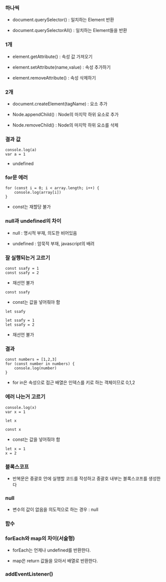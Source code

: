 ### 하나씩

- document.querySelector() : 일치하는 Element 반환

- document.querySelectorAll() : 일치하는 Element들을 반환

### 1개

- element.getAttribute() : 속성 값 가져오기

- element.setAttribute(name,value) : 속성 추가하기

- element.removeAttribute() : 속성 삭제하기

### 2개

- document.createElement(tagName) : 요소 추가

- Node.appendChild() : Node의 마지막 하위 요소로 추가

- Node.removeChild() : Node의 마지막 하위 요소를 삭제

### 결과 값

```
console.log(a)
var a = 1
```

- undefined

### for문 에러

```
for (const i = 0; i < array.length; i++) {
    console.log(array[i])
}
```

- const는 재할당 불가

### null과 undefined의 차이

- null : 명시적 부재, 의도한 비어있음

- undefined : 암묵적 부재, javascript의 배려

### 잘 실행되는거 고르기

```
const ssafy = 1
const ssafy = 2
```

- 재선언 불가

```
const ssafy
```

- const는 값을 넣어줘야 함

```
let ssafy
```

```
let ssafy = 1
let ssafy = 2
```

- 재선언 불가

### 결과

```
const numbers = [1,2,3]
for (const number in numbers) {
    console.log(number)
}
```

- for in은 속성으로 접근 배열은 인덱스를 키로 하는 객체이므로 0,1,2

### 에러 나는거 고르기
``` 
console.log(x)
var x = 1
```

```
let x
```

```
const x
```

- const는 값을 넣어줘야 함

```
let x = 1
x = 2
```

### 블록스코프

- 반복문은 중괄호 안에 실행할 코드를 작성하고 중괄호 내부는 블록스코프를 생성한다

### null

- 변수의 값이 없음을 의도적으로 하는 경우 : null

### 함수

### forEach와 map의 차이(서술형)

- forEach는 언제나 undefined를 반환한다.

- map은 return 값들을 모아서 배열로 반환한다.

### addEventListener()